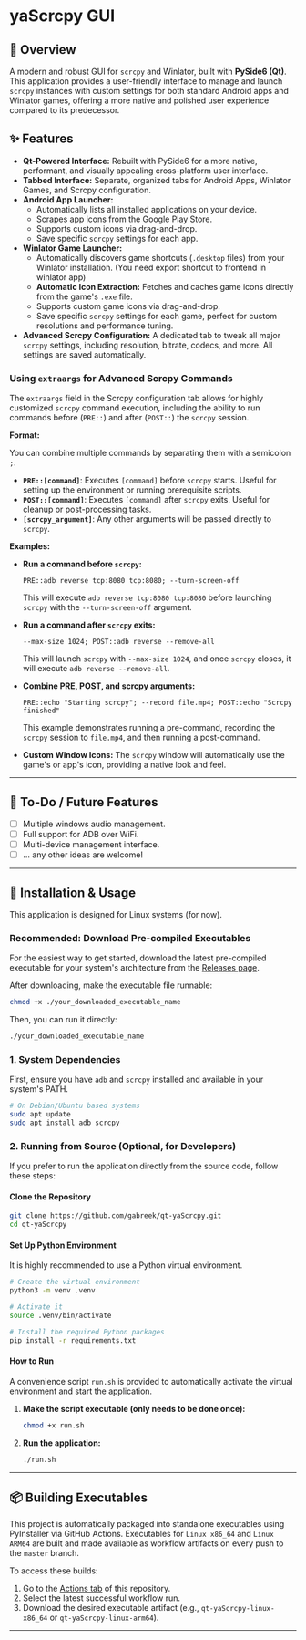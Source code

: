 # yaScrcpy GUI

## 🌟 Overview

A modern and robust GUI for `scrcpy` and Winlator, built with **PySide6 (Qt)**. This application provides a user-friendly interface to manage and launch `scrcpy` instances with custom settings for both standard Android apps and Winlator games, offering a more native and polished user experience compared to its predecessor.

## ✨ Features

*   **Qt-Powered Interface:** Rebuilt with PySide6 for a more native, performant, and visually appealing cross-platform user interface.
*   **Tabbed Interface:** Separate, organized tabs for Android Apps, Winlator Games, and Scrcpy configuration.
*   **Android App Launcher:**
    *   Automatically lists all installed applications on your device.
    *   Scrapes app icons from the Google Play Store.
    *   Supports custom icons via drag-and-drop.
    *   Save specific `scrcpy` settings for each app.
*   **Winlator Game Launcher:**
    *   Automatically discovers game shortcuts (`.desktop` files) from your Winlator installation. (You need export shortcut to frontend in winlator app)
    *   **Automatic Icon Extraction:** Fetches and caches game icons directly from the game's `.exe` file.
    *   Supports custom game icons via drag-and-drop.
    *   Save specific `scrcpy` settings for each game, perfect for custom resolutions and performance tuning.
*   **Advanced Scrcpy Configuration:** A dedicated tab to tweak all major `scrcpy` settings, including resolution, bitrate, codecs, and more. All settings are saved automatically.

### Using `extraargs` for Advanced Scrcpy Commands

The `extraargs` field in the Scrcpy configuration tab allows for highly customized `scrcpy` command execution, including the ability to run commands before (`PRE::`) and after (`POST::`) the `scrcpy` session.

**Format:**

You can combine multiple commands by separating them with a semicolon `;`.

*   **`PRE::[command]`**: Executes `[command]` before `scrcpy` starts. Useful for setting up the environment or running prerequisite scripts.
*   **`POST::[command]`**: Executes `[command]` after `scrcpy` exits. Useful for cleanup or post-processing tasks.
*   **`[scrcpy_argument]`**: Any other arguments will be passed directly to `scrcpy`.

**Examples:**

*   **Run a command before `scrcpy`:**
    ```
    PRE::adb reverse tcp:8080 tcp:8080; --turn-screen-off
    ```
    This will execute `adb reverse tcp:8080 tcp:8080` before launching `scrcpy` with the `--turn-screen-off` argument.

*   **Run a command after `scrcpy` exits:**
    ```
    --max-size 1024; POST::adb reverse --remove-all
    ```
    This will launch `scrcpy` with `--max-size 1024`, and once `scrcpy` closes, it will execute `adb reverse --remove-all`.

*   **Combine PRE, POST, and scrcpy arguments:**
    ```
    PRE::echo "Starting scrcpy"; --record file.mp4; POST::echo "Scrcpy finished"
    ```
    This example demonstrates running a pre-command, recording the `scrcpy` session to `file.mp4`, and then running a post-command.

*   **Custom Window Icons:** The `scrcpy` window will automatically use the game's or app's icon, providing a native look and feel.

---

## 🚧 To-Do / Future Features

-   [ ] Multiple windows audio management.
-   [ ] Full support for ADB over WiFi.
-   [ ] Multi-device management interface.
-   [ ] ... any other ideas are welcome!

---

## 🚀 Installation & Usage

This application is designed for Linux systems (for now).

### Recommended: Download Pre-compiled Executables

For the easiest way to get started, download the latest pre-compiled executable for your system's architecture from the [Releases page](https://github.com/gabreek/qt-yascrcpygui/releases/latest).

After downloading, make the executable file runnable:

```bash
chmod +x ./your_downloaded_executable_name
```

Then, you can run it directly:

```bash
./your_downloaded_executable_name
```

### 1. System Dependencies

First, ensure you have `adb` and `scrcpy` installed and available in your system's PATH.

```bash
# On Debian/Ubuntu based systems
sudo apt update
sudo apt install adb scrcpy
```

### 2. Running from Source (Optional, for Developers)

If you prefer to run the application directly from the source code, follow these steps:

#### Clone the Repository

```bash
git clone https://github.com/gabreek/qt-yaScrcpy.git
cd qt-yaScrcpy
```

#### Set Up Python Environment

It is highly recommended to use a Python virtual environment.

```bash
# Create the virtual environment
python3 -m venv .venv

# Activate it
source .venv/bin/activate

# Install the required Python packages
pip install -r requirements.txt
```

#### How to Run

A convenience script `run.sh` is provided to automatically activate the virtual environment and start the application.

1.  **Make the script executable (only needs to be done once):**
    ```bash
    chmod +x run.sh
    ```

2.  **Run the application:**
    ```bash
    ./run.sh
    ```

---

## 📦 Building Executables

This project is automatically packaged into standalone executables using PyInstaller via GitHub Actions. Executables for `Linux x86_64` and `Linux ARM64` are built and made available as workflow artifacts on every push to the `master` branch.

To access these builds:

1.  Go to the [Actions tab](https://github.com/gabreek/qt-yascrcpygui/actions) of this repository.
2.  Select the latest successful workflow run.
3.  Download the desired executable artifact (e.g., `qt-yaScrcpy-linux-x86_64` or `qt-yaScrcpy-linux-arm64`).

---


